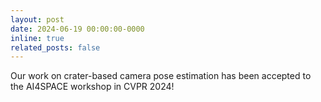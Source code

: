 ```yaml
---
layout: post
date: 2024-06-19 00:00:00-0000
inline: true
related_posts: false
---
```


Our work on crater-based camera pose estimation has been accepted to the AI4SPACE workshop in CVPR 2024!


